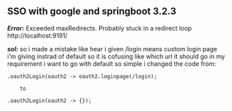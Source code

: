 ## SSO with google and springboot 3.2.3 

***Error:***
Exceeded maxRedirects. Probably stuck in a redirect loop http://localhost:9191/   

***sol:***
so i made a mistake like hear i given /login means custom login page i'm giving instrad of default so it is cofusing like which url it should go in my requirement i want to go with default so simple i changed the code from:
```
.oauth2Login(oauth2 -> oauth2.loginpage(/login);
```
		to
  ```
.oauth2Login(oauth2 -> {});
```
